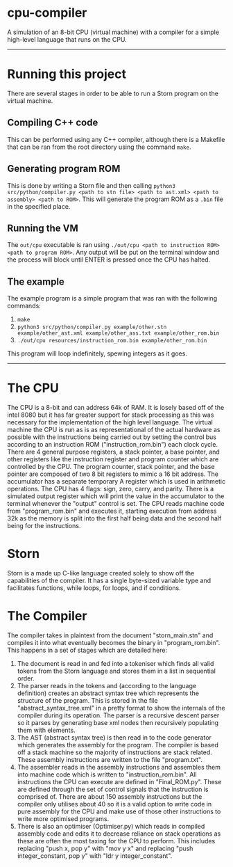 # cpu-compiler
A simulation of an 8-bit CPU (virtual machine) with a compiler for a simple high-level language that runs on the CPU.

---

# Running this project
There are several stages in order to be able to run a Storn program on the virtual machine.

## Compiling C++ code
This can be performed using any C++ compiler, although there is a Makefile that can be ran from the root directory using the command `make`.

## Generating program ROM
This is done by writing a Storn file and then calling `python3 src/python/compiler.py <path to stn file> <path to ast.xml> <path to assembly> <path to ROM>`. This will generate the program ROM as a `.bin` file in the specified place.

## Running the VM
The `out/cpu` executable is ran using `./out/cpu <path to instruction ROM> <path to program ROM>`. Any output will be put on the terminal window and the process will block until ENTER is pressed once the CPU has halted.

## The example
The example program is a simple program that was ran with the following commands:
1. `make`
2. `python3 src/python/compiler.py example/other.stn example/other_ast.xml example/other_ass.txt example/other_rom.bin`
3. `./out/cpu resources/instruction_rom.bin example/other_rom.bin`

This program will loop indefinitely, spewing integers as it goes.

---

# The CPU
The CPU is a 8-bit and can address 64k of RAM. It is losely based off of the intel 8080 but it has far greater support for stack processing as this was necessary for the implementation of the high level language. The virtual machine the CPU is run as is as representational of the actual hardware as possible with the instructions being carried out by setting the control bus according to an instruction ROM ("instruction_rom.bin") each clock cycle. There are 4 general purpose registers, a stack pointer, a base pointer, and other registers like the instruction register and program counter which are controlled by the CPU. The program counter, stack pointer, and the base pointer are composed of two 8 bit registers to mimic a 16 bit address. The accumulator has a separate temporary A register which is used in arithmetic operations. The CPU has 4 flags: sign, zero, carry, and parity. There is a simulated output register which will print the value in the accumulator to the terminal whenever the "output" control is set. The CPU reads machine code from "program_rom.bin" and executes it, starting execution from address 32k as the memory is split into the first half being data and the second half being for the instructions.

# Storn
Storn is a made up C-like language created solely to show off the capabilities of the compiler. It has a single byte-sized variable type and facilitates functions, while loops, for loops, and if conditions.

# The Compiler
The compiler takes in plaintext from the document "storn_main.stn" and compiles it into what eventually becomes the binary in "program_rom.bin". This happens in a set of stages which are detailed here:
  1. The document is read in and fed into a tokeniser which finds all valid tokens from the Storn language and stores them in a list in sequential order.
  2. The parser reads in the tokens and (according to the language definition) creates an abstract syntax tree which represents the structure of the program. This is stored in the file "abstract_syntax_tree.xml" in a pretty format to show the internals of the compiler during its operation. The parser is a recursive descent parser so it parses by generating base xml nodes then recursively populating them with elements.
  3. The AST (abstract syntax tree) is then read in to the code generator which generates the assembly for the program. The compiler is based off a stack machine so the majority of instructions are stack related. These assembly instructions are written to the file "program.txt".
  4. The assembler reads in the assembly instructions and assembles them into machine code which is written to "instruction_rom.bin". All instructions the CPU can execute are defined in "Final_ROM.py". These are defined through the set of control signals that the instruction is comprised of. There are about 150 assembly instructions but the compiler only utilises about 40 so it is a valid option to write code in pure assembly for the CPU and make use of those other instructions to write more optimised programs.
  5. There is also an optimiser (Optimiser.py) which reads in compiled assembly code and edits it to decrease reliance on stack operations as these are often the most taxing for the CPU to perform. This includes replacing "push x, pop y" with "mov y x" and replacing "push integer_constant, pop y" with "ldr y integer_constant".